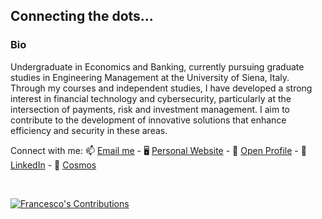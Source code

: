 ## Connecting the dots...

### Bio

Undergraduate in Economics and Banking, currently pursuing graduate studies in Engineering Management at the University of Siena, Italy. Through my courses and independent studies, I have developed a strong interest in financial technology and cybersecurity, particularly at the intersection of payments, risk and investment management. I aim to contribute to the development of innovative solutions that enhance efficiency and security in these areas.

Connect with me: 📫 [Email me](mailto:send2fran@icloud.com) - 🖥️ [Personal Website](https://fs01.studio) - 📖 [Open Profile](https://openprofile.dev/profile/fsilvano) - 🔗 [LinkedIn](https://www.linkedin.com/in/francescosilvano) - 🌃 [Cosmos](https://cosmos.so/francescos/)

<br>


[![Francesco's Contributions](https://github-readme-activity-graph.vercel.app/graph?username=francescosilvano&bg_color=ffffff&color=0038b8&line=0038b8&point=44c19b&area=true&hide_border=true)](https://github.com/ashutosh00710/github-readme-activity-graph)
